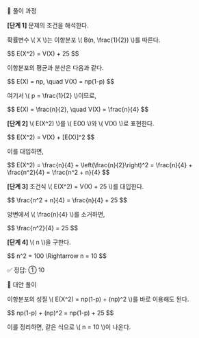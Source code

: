 🧩 풀이 과정

<p><strong>[단계 1]</strong> 문제의 조건을 해석한다.</p> <p>확률변수 \( X \)는 이항분포 \( B(n, \frac{1}{2}) \)를 따른다.</p> <div class="math-display">$$ E(X^2) = V(X) + 25 $$</div> <p>이항분포의 평균과 분산은 다음과 같다.</p> <div class="math-display">$$ E(X) = np, \quad V(X) = np(1-p) $$</div> <p>여기서 \( p = \frac{1}{2} \)이므로,</p> <div class="math-display">$$ E(X) = \frac{n}{2}, \quad V(X) = \frac{n}{4} $$</div>
<p><strong>[단계 2]</strong> \( E(X^2) \)를 \( E(X) \)와 \( V(X) \)로 표현한다.</p> <div class="math-display">$$ E(X^2) = V(X) + [E(X)]^2 $$</div> <p>이를 대입하면,</p> <div class="math-display">$$ E(X^2) = \frac{n}{4} + \left(\frac{n}{2}\right)^2 = \frac{n}{4} + \frac{n^2}{4} = \frac{n^2 + n}{4} $$</div>
<p><strong>[단계 3]</strong> 조건식 \( E(X^2) = V(X) + 25 \)를 대입한다.</p> <div class="math-display">$$ \frac{n^2 + n}{4} = \frac{n}{4} + 25 $$</div> <p>양변에서 \( \frac{n}{4} \)를 소거하면,</p> <div class="math-display">$$ \frac{n^2}{4} = 25 $$</div>
<p><strong>[단계 4]</strong> \( n \)을 구한다.</p> <div class="math-display">$$ n^2 = 100 \Rightarrow n = 10 $$</div>

✅ 정답: ① 10

🔁 대안 풀이

<p>이항분포의 성질 \( E(X^2) = np(1-p) + (np)^2 \)를 바로 이용해도 된다.</p> <div class="math-display">$$ np(1-p) + (np)^2 = np(1-p) + 25 $$</div> <p>이를 정리하면, 같은 식으로 \( n = 10 \)이 나온다.</p>
